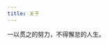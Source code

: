 ```yaml
---
title: 关于
---
```


一以贯之的努力，不得懈怠的人生。

<script setup>
  import ViaCrowd from '@/components/ViaCrowd/index.vue'
</script>

<ViaCrowd class=""/>
